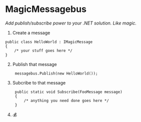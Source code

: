 # MagicMessagebus
*Add publish/subscribe power to your .NET solution. Like magic.*
 
  1. Create a message
   
    public class HelloWorld : IMagicMessage
    {
	    /* your stuff goes here */
	}

2. Publish that message

	    messagebus.Publish(new HelloWorld());

3. Subcribe to that message

	    public static void Subscribe(FooMessage message)
	    {
		    /* anything you need done goes here */
	    }

4. 💰
